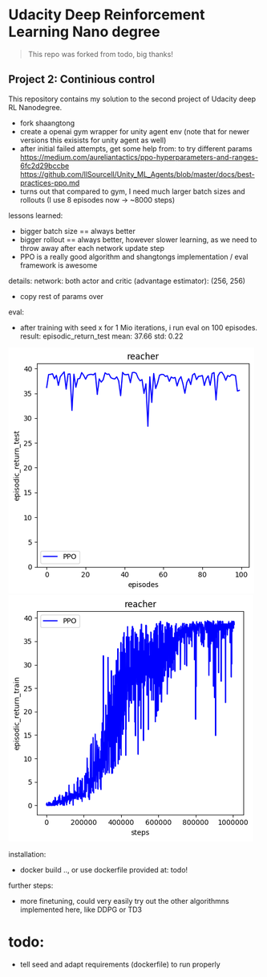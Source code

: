 # Udacity Deep Reinforcement Learning Nano degree

> This repo was forked from todo, big thanks!

## Project 2: Continious control

This repository contains my solution to the second project of Udacity deep RL Nanodegree.

- fork shaangtong
- create a openai gym wrapper for unity agent env (note that for newer versions this exisists for unity agent as well)
- after initial failed attempts, get some help from: <websites> to try different params
https://medium.com/aureliantactics/ppo-hyperparameters-and-ranges-6fc2d29bccbe
https://github.com/llSourcell/Unity_ML_Agents/blob/master/docs/best-practices-ppo.md
- turns out that compared to gym, I need much larger batch sizes and rollouts (I use 8 episodes now -> ~8000 steps)


lessons learned:
- bigger batch size == always better
- bigger rollout == always better, however slower learning, as we need to throw away after each network update step
- PPO is a really good algorithm and shangtongs implementation / eval framework is awesome


details:
network: both actor and critic (advantage estimator): (256, 256)
- copy rest of params over


eval:
- after training with seed x for 1 Mio iterations, i run eval on 100 episodes.
result: episodic_return_test mean: 37.66 std: 0.22

![eval image](good_models/PPO-eval.png "eval image]")
![train image](good_models/PPO-train.png "train image")



installation:
- docker build .., or use dockerfile provided at: todo!

further steps:
- more finetuning, could very easily try out the other algorithmns implemented here, like DDPG or TD3


# todo: 
- tell seed and adapt requirements (dockerfile) to run properly